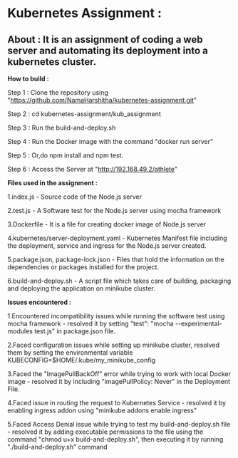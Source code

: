 # Kubernetes Assignment : 
 ## About :   It is an assignment of coding a web server and automating its deployment into a kubernetes cluster.
 
**How to build :**

Step 1 : Clone the repository using "https://github.com/NamaHarshitha/kubernetes-assignment.git"

Step 2 : cd kubernetes-assignment/kub_assignment

Step 3 : Run the build-and-deploy.sh

Step 4 : Run the Docker image with the command "docker run server"

Step 5 : Or,do npm install and npm test.

Step 6 : Access the Server at "http://192.168.49.2/athlete"

**Files used in the assignment :**

1.index.js - Source code of the Node.js server

2.test.js - A Software test for the Node.js server using mocha framework

3.Dockerfile - It is a file for creating docker image of Node.js server

4.kubernetes/server-deployment.yaml - Kubernetes Manifest file including the deployment, service and ingress for the Node.js server created.

5.package.json, package-lock.json - Files that hold the information on the dependencies or packages installed for the project.

6.build-and-deploy.sh - A script file which takes care of building, packaging and deploying the application on minikube cluster.

**Issues encountered :**

1.Encountered incompatibility issues while running the software test using mocha framework - resolved it by setting "test": "mocha --experimental-modules test.js" in package.json file.

2.Faced configuration issues while setting up minikube cluster, resolved them by setting the environmental variable KUBECONFIG=$HOME/.kube/my_minikube_config

3.Faced the "ImagePullBackOff" error while trying to work with local Docker image - resolved it by including "imagePullPolicy: Never" in the Deployment File.

4.Faced issue in routing the request to Kubernetes Service - resolved it by enabling ingress addon using "minikube addons enable ingress"

5.Faced Access Denial issue while trying to test my build-and-deploy.sh file - resolved it by adding executable permissions to the file using the command "chmod u+x build-and-deploy.sh", then executing it by running "./build-and-deploy.sh" command




